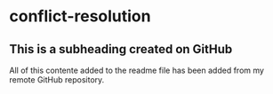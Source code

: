 # conflict-resolution

## This is a subheading created on GitHub

All of this contente added to the readme file has been added from my remote GitHub repository.

